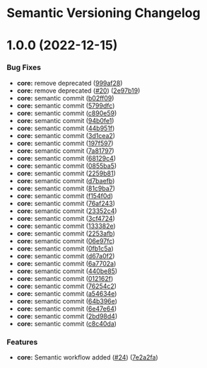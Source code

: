 # Semantic Versioning Changelog

# 1.0.0 (2022-12-15)


### Bug Fixes

* **core:** remove deprecated ([999af28](https://github.com/rohitmehra86/carrerbuilder/commit/999af2817ba502096898a45f0500e53a85656164))
* **core:** remove deprecated ([#20](https://github.com/rohitmehra86/carrerbuilder/issues/20)) ([2e97b19](https://github.com/rohitmehra86/carrerbuilder/commit/2e97b19ae3313961cf2a67a3018bca6782fdc79d))
* **core:** semantic commit ([b02ff09](https://github.com/rohitmehra86/carrerbuilder/commit/b02ff0984f38c116eb9de28434b80f5a7bdc4c3a))
* **core:** semantic commit ([5799dfc](https://github.com/rohitmehra86/carrerbuilder/commit/5799dfc31bc06df70d4db7f64ee251473db50f44))
* **core:** semantic commit ([c890e59](https://github.com/rohitmehra86/carrerbuilder/commit/c890e5917e0cb524e8ea8a8e1bf33278b98bd2a3))
* **core:** semantic commit ([94b0fe1](https://github.com/rohitmehra86/carrerbuilder/commit/94b0fe1031fabfbcd0b9b0dafe2e2a22372ce518))
* **core:** semantic commit ([44b951f](https://github.com/rohitmehra86/carrerbuilder/commit/44b951f51d43e8c6fdbe7539c51c3b41f5c2a332))
* **core:** semantic commit ([3d1cea2](https://github.com/rohitmehra86/carrerbuilder/commit/3d1cea209345b0560137810e50b6fff0d4408291))
* **core:** semantic commit ([197f597](https://github.com/rohitmehra86/carrerbuilder/commit/197f597273f1463181615bb15fb6fd1eba9aac71))
* **core:** semantic commit ([7a81797](https://github.com/rohitmehra86/carrerbuilder/commit/7a8179786c6847973caf6a5a5b0dadfe24c9aeb2))
* **core:** semantic commit ([68129c4](https://github.com/rohitmehra86/carrerbuilder/commit/68129c44ebce38548faa7419c886dc0149c3182a))
* **core:** semantic commit ([0855ba5](https://github.com/rohitmehra86/carrerbuilder/commit/0855ba540f0dcec35660a5308a3faa2a62e25abe))
* **core:** semantic commit ([2259b81](https://github.com/rohitmehra86/carrerbuilder/commit/2259b81c571a3396ef93a196f07626b829338560))
* **core:** semantic commit ([d7baefb](https://github.com/rohitmehra86/carrerbuilder/commit/d7baefbb1b8205613f2a100d2777a9df5765af7d))
* **core:** semantic commit ([81c9ba7](https://github.com/rohitmehra86/carrerbuilder/commit/81c9ba7c7266c89c1bdf0339cf677482dcb504d1))
* **core:** semantic commit ([f154f0d](https://github.com/rohitmehra86/carrerbuilder/commit/f154f0defd1269750e8d35a93601184ad5b96f68))
* **core:** semantic commit ([76af243](https://github.com/rohitmehra86/carrerbuilder/commit/76af243cb092812debf33d2cbe71888368b6b6dc))
* **core:** semantic commit ([23352c4](https://github.com/rohitmehra86/carrerbuilder/commit/23352c49cd8945a65a5898a61412ae012e77df52))
* **core:** semantic commit ([3cf4724](https://github.com/rohitmehra86/carrerbuilder/commit/3cf47241ad16777cb5729976dd93be76c214c161))
* **core:** semantic commit ([133382e](https://github.com/rohitmehra86/carrerbuilder/commit/133382e741f5ea581e7221a8bf971934457cec72))
* **core:** semantic commit ([2253afb](https://github.com/rohitmehra86/carrerbuilder/commit/2253afb8bfb2a7db115a47cef6c4207445172b69))
* **core:** semantic commit ([06e97fc](https://github.com/rohitmehra86/carrerbuilder/commit/06e97fc0572a3c6e346034c8ff3b71ee0b6bf427))
* **core:** semantic commit ([0fb1c5a](https://github.com/rohitmehra86/carrerbuilder/commit/0fb1c5a9923fd62480bd4ff59667492252602a8f))
* **core:** semantic commit ([d67a0f2](https://github.com/rohitmehra86/carrerbuilder/commit/d67a0f2360736ed63f9206152e9edef3e2428097))
* **core:** semantic commit ([6a7702a](https://github.com/rohitmehra86/carrerbuilder/commit/6a7702a7f0bd18828cbb5db219c304b48a7e255f))
* **core:** semantic commit ([440be85](https://github.com/rohitmehra86/carrerbuilder/commit/440be858e9d4631c158e3995eedf3c36980a76da))
* **core:** semantic commit ([012162f](https://github.com/rohitmehra86/carrerbuilder/commit/012162f1270472335321031f5af1446598e56cc4))
* **core:** semantic commit ([76254c2](https://github.com/rohitmehra86/carrerbuilder/commit/76254c2b960834a532d0a3833c67c259901e086c))
* **core:** semantic commit ([a54634e](https://github.com/rohitmehra86/carrerbuilder/commit/a54634e0e8f70c3d00f4a086fc6984143a980b17))
* **core:** semantic commit ([64b396e](https://github.com/rohitmehra86/carrerbuilder/commit/64b396ea22cdcba2f91c4bae1e18be79b198b275))
* **core:** semantic commit ([6e47e64](https://github.com/rohitmehra86/carrerbuilder/commit/6e47e64bcafee4178d1de23a6d3d9c8f55161f3e))
* **core:** semantic commit ([2bd98d4](https://github.com/rohitmehra86/carrerbuilder/commit/2bd98d432c439e72f342fb236d33c690ef070fe1))
* **core:** semantic commit ([c8c40da](https://github.com/rohitmehra86/carrerbuilder/commit/c8c40da7b200b56f2101cd9198ea4daf83f86e7e))


### Features

* **core:** Semantic workflow added ([#24](https://github.com/rohitmehra86/carrerbuilder/issues/24)) ([7e2a2fa](https://github.com/rohitmehra86/carrerbuilder/commit/7e2a2faa88560ff32b0ebabd303af855d457f7b1))
